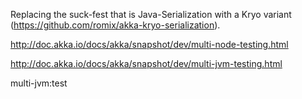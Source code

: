 Replacing the suck-fest that is Java-Serialization with a Kryo variant (https://github.com/romix/akka-kryo-serialization).

http://doc.akka.io/docs/akka/snapshot/dev/multi-node-testing.html

http://doc.akka.io/docs/akka/snapshot/dev/multi-jvm-testing.html

multi-jvm:test